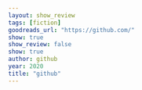 ```yaml
---
layout: show_review
tags: [fiction]
goodreads_url: "https://github.com/"
show: true
show_review: false
show: true
author: github
year: 2020
title: "github"
---
```

